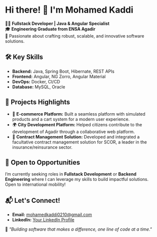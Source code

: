 # Hi there! 👋 I'm Mohamed Kaddi  

👨‍💻 **Fullstack Developer | Java & Angular Specialist**  
🎓 **Engineering Graduate from ENSA Agadir**  
🌟 Passionate about crafting robust, scalable, and innovative software solutions.  

## 🛠️ Key Skills  
- **Backend:** Java, Spring Boot, Hibernate, REST APIs  
- **Frontend:** Angular, NG Zorro, Angular Material  
- **DevOps:** Docker, CI/CD  
- **Database:** MySQL, Oracle  

## 🌟 Projects Highlights  
- 🚀 **E-commerce Platform:** Built a seamless platform with simulated products and a cart system for a modern user experience.  
- 🌍 **City Development Platform:** Helped citizens contribute to the development of Agadir through a collaborative web platform.  
- 📄 **Contract Management Solution:** Developed and integrated a facultative contract management solution for SCOR, a leader in the insurance/reinsurance sector.  

## 💼 Open to Opportunities  
I’m currently seeking roles in **Fullstack Development** or **Backend Engineering** where I can leverage my skills to build impactful solutions. Open to international mobility!  

## 📬 Let's Connect!  
- **Email:** [mohamedkaddi0210@gmail.com](mailto:mohamedkaddi0210@gmail.com)  
- **LinkedIn:** [Your LinkedIn Profile](#)  

🚀 *"Building software that makes a difference, one line of code at a time."*
